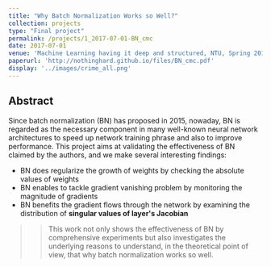 ```yaml
---
title: "Why Batch Normalization Works so Well?"
collection: projects
type: "Final project"
permalink: /projects/1_2017-07-01-BN_cmc
date: 2017-07-01
venue: 'Machine Learning having it deep and structured, NTU, Spring 2017.'
paperurl: 'http://nothinghard.github.io/files/BN_cmc.pdf'
display: '../images/crime_all.png'
---
```


## Abstract
Since batch normalization (BN) has proposed in 2015, nowaday, BN is regarded as the necessary component in many well-known neural network architectures to speed up network training phrase and also to improve performance. 
This project aims at validating the effectiveness of BN claimed by the authors, and we make several interesting findings:
- BN does regularize the growth of weights by checking the absolute values of weights
- BN enables to tackle gradient vanishing problem by monitoring the magnitude of gradients
- BN benefits the gradient flows through the network by examining the distribution of **singular values of layer's Jacobian**
>> This work not only shows the effectiveness of BN by comprehensive experiments but also investigates the underlying reasons to understand, in the theoretical point of view, that why batch normalization works so well.



